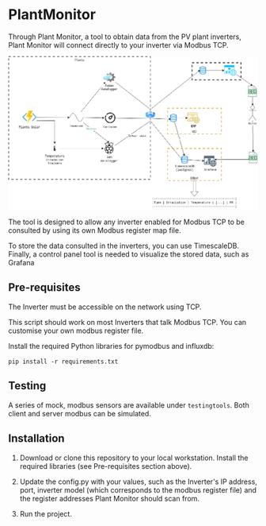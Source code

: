 # PlantMonitor

Through Plant Monitor, a tool to obtain data from the PV plant inverters, 
Plant Monitor will connect directly to your inverter via Modbus TCP.

![Plant Schematics](/docs/plantmonitor.png?raw=true "Plant Schematics")

The tool is designed to allow any inverter enabled for Modbus TCP to be consulted by
using its own Modbus register map file.

To store the data consulted in the inverters, you can use TimescaleDB. 
Finally, a control panel tool is needed to visualize the stored data, such as Grafana

## Pre-requisites

The Inverter must be accessible on the network using TCP.

This script should work on most Inverters that talk Modbus TCP. You can 
customise your own modbus register file.

Install the required Python libraries for pymodbus and influxdb:

```
pip install -r requirements.txt
```

## Testing

A series of mock, modbus sensors are available under `testingtools`.
Both client and server modbus can be simulated.

## Installation

1. Download or clone this repository to your local workstation. Install the 
required libraries (see Pre-requisites section above).

2. Update the config.py with your values, such as the Inverter's IP address, 
port, inverter model (which corresponds to the modbus register file) and the
register addresses Plant Monitor should scan from.

3. Run the project.
